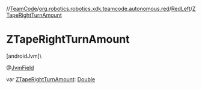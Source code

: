 //[TeamCode](../../../index.md)/[org.robotics.robotics.xdk.teamcode.autonomous.red](../index.md)/[RedLeft](index.md)/[ZTapeRightTurnAmount](-z-tape-right-turn-amount.md)

# ZTapeRightTurnAmount

[androidJvm]\

@[JvmField](https://kotlinlang.org/api/latest/jvm/stdlib/kotlin.jvm/-jvm-field/index.html)

var [ZTapeRightTurnAmount](-z-tape-right-turn-amount.md): [Double](https://kotlinlang.org/api/latest/jvm/stdlib/kotlin/-double/index.html)
